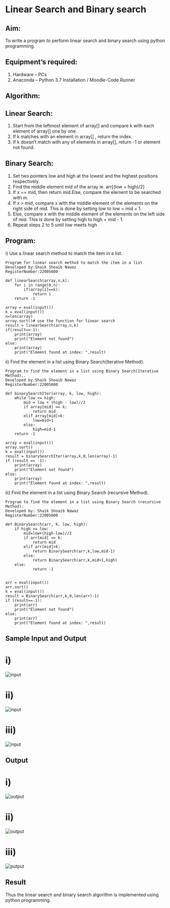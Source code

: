 # Linear Search and Binary search
## Aim:
To write a program to perform linear search and binary search using python programming.
## Equipment’s required:
1.	Hardware – PCs
2.	Anaconda – Python 3.7 Installation / Moodle-Code Runner
## Algorithm:
## Linear Search:
1.	Start from the leftmost element of array[] and compare k with each element of array[] one by one.
2.	If k matches with an element in array[] , return the index.
3.	If k doesn’t match with any of elements in array[], return -1 or element not found.
## Binary Search:
1.	Set two pointers low and high at the lowest and the highest positions respectively.
2.	Find the middle element mid of the array ie. arr[(low + high)/2]
3.	If x == mid, then return mid.Else, compare the element to be searched with m.
4.	If x > mid, compare x with the middle element of the elements on the right side of mid. This is done by setting low to low = mid + 1.
5.	Else, compare x with the middle element of the elements on the left side of mid. This is done by setting high to high = mid - 1.
6.	Repeat steps 2 to 5 until low meets high
## Program:
i)	Use a linear search method to match the item in a list.
```
Program for linear search method to match the item in a list
Developed by:Shaik Shoaib Nawaz
RegisterNumber:22005600

def linearSearch(array,n,k):
    for i in range(0,n):
        if(array[i]==k):
            return i
    return -1
    
array = eval(input())
k = eval(input()) 
n=len(array)
array.sort()# use the function for linear search
result = linearSearch(array,n,k)
if(result==-1):
    print(array)
    print("Element not found")
else:
    print(array)
    print("Element found at index: ",result)
```


ii)	 Find the element in a list using Binary Search(Iterative Method).
``` 
Program to find the element in a list using Binary Search(Iterative Method)..
Developed by:Shaik Shoaib Nawaz
RegisterNumber:22005600

def binarySearchIter(array, k, low, high):
    while low <= high:
        mid = low + (high - low)//2
        if array[mid] == k:
            return mid
        elif array[mid]<k:
            low=mid+1
        else:
            high=mid-1
    return -1
    
array = eval(input())
array.sort()
k = eval(input()) 
result = binarySearchIter(array,k,0,len(array)-1)
if (result == -1):
    print(array)
    print("Element not found")
else:
    print(array)
    print("Element found at index: ",result)
```
iii) Find the element in a list using Binary Search (recursive Method).
```
Program to find the element in a list using Binary Search (recursive Method).
Developed by: Shaik Shoaib Nawaz
RegisterNumber:22005600

def BinarySearch(arr, k, low, high):
    if high >= low:
        mid=low+(high-low)//2
        if arr[mid] == k:
            return mid
        elif arr[mid]>k:
            return BinarySearch(arr,k,low,mid-1)
        else:
            return BinarySearch(arr,k,mid+1,high)
    else:
            return -1
    
    
arr = eval(input())
arr.sort()
k = eval(input())
result = BinarySearch(arr,k,0,len(arr)-1)
if (result==-1):
    print(arr)
    print("Element not found")
else:
    print(arr)
    print("Element found at index: ",result)
```
## Sample Input and Output
# i)
![input](./search1.png)
# ii)
![input](./search.png)
# iii)
![input](./search2.png)

## Output
# i)
![output](./1.png)
# ii)
![output](./searchelement.png)
# iii)
![putput](./searchelement.png)







## Result
Thus the linear search and binary search algorithm is implemented using python programming.